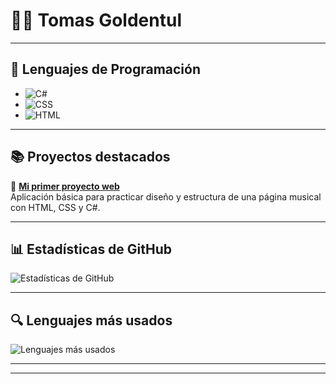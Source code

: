# 👨‍💻 Tomas Goldentul


---

## 🧠 Lenguajes de Programación

- ![C#](https://img.shields.io/badge/C%23-239120?style=flat&logo=csharp&logoColor=white)
- ![CSS](https://img.shields.io/badge/CSS-1572B6?style=flat&logo=css3&logoColor=white)
- ![HTML](https://img.shields.io/badge/HTML-E34F26?style=flat&logo=html5&logoColor=white)

---

## 📚 Proyectos destacados

🔹 [**Mi primer proyecto web**](https://github.com/tomas-goldentul/Tp_03_Musica)  
Aplicación básica para practicar diseño y estructura de una página musical con HTML, CSS y C#.

---

## 📊 Estadísticas de GitHub

![Estadísticas de GitHub](https://github-readme-stats.vercel.app/api?username=tomas-goldentul&show_icons=true&count_private=true&hide=prs&theme=radical)

---

## 🔍 Lenguajes más usados

![Lenguajes más usados](https://github-readme-stats.vercel.app/api/top-langs/?username=tomas-goldentul&layout=compact&theme=radical)

---

---




